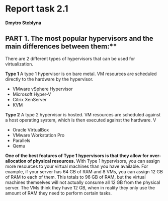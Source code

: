 # Report task 2.1

**Dmytro Steblyna**

## PART 1. The most popular hypervisors and the main differences between them:**

There are 2 different types of hypervisors that can be used for virtualization.

**Type 1**
A type 1 hypervisor is on bare metal. VM resources are scheduled directly to the hardware by the hypervisor. 

- VMware vSphere Hypervisor
- Microsoft Hyper-V
- Citrix XenServer
- KVM

**Type 2**
A type 2 hypervisor is hosted. VM resources are scheduled against a host operating system, which is then executed against the hardware. V

- Oracle VirtualBox
- VMware Workstation Pro
- Parallels
- Qemu

**One of the best features of Type 1 hypervisors is that they allow for over-allocation of physical resources.**
With Type 1 hypervisors, you can assign more resources to your virtual machines than you have available. For example, if your server has 64 GB of RAM and 8 VMs, you can assign 12 GB of RAM to each of them. This totals to 96 GB of RAM, but the virtual machines themselves will not actually consume all 12 GB from the physical server. The VMs think they have 12 GB, when in reality they only use the amount of RAM they need to perform certain tasks.
